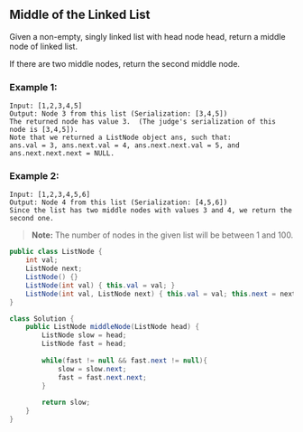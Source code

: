 ## Middle of the Linked List  

Given a non-empty, singly linked list with head node head, return a middle node of linked list.

If there are two middle nodes, return the second middle node.


### Example 1:
```
Input: [1,2,3,4,5]
Output: Node 3 from this list (Serialization: [3,4,5])
The returned node has value 3.  (The judge's serialization of this node is [3,4,5]).
Note that we returned a ListNode object ans, such that:
ans.val = 3, ans.next.val = 4, ans.next.next.val = 5, and ans.next.next.next = NULL.
```

### Example 2:
```
Input: [1,2,3,4,5,6]
Output: Node 4 from this list (Serialization: [4,5,6])
Since the list has two middle nodes with values 3 and 4, we return the second one.
```

> **Note:** The number of nodes in the given list will be between 1 and 100.
 

```java
public class ListNode {
    int val;
    ListNode next;
    ListNode() {}
    ListNode(int val) { this.val = val; }
    ListNode(int val, ListNode next) { this.val = val; this.next = next; }
}

class Solution {
    public ListNode middleNode(ListNode head) {
        ListNode slow = head;
        ListNode fast = head;
        
        while(fast != null && fast.next != null){
            slow = slow.next;
            fast = fast.next.next;
        }
        
        return slow;
    }
}
```  

